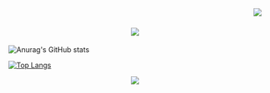 <img align="right" src="https://visitor-badge.laobi.icu/badge?page_id=lightrain-a.lightrain-a" />
<h1 align="center">
    <img src="https://readme-typing-svg.herokuapp.com/?font=Righteous&size=35&center=true&vCenter=true&width=500&height=70&duration=4000&lines=Hi+There!+👋+I'm+Hanoi;" />
</h1>


![Anurag's GitHub stats](https://github-readme-stats.vercel.app/api?username=Hanpiyd&show_icons=true&theme=radical)

[![Top Langs](https://github-readme-stats.vercel.app/api/top-langs/?username=Hanpiyd&layout=compact)](https://github.com/anuraghazra/github-readme-stats)

<div align="center"> <img src="https://stats.justsong.cn/api/csdn?id=weixin_50915462"> </div>






<!--
**Hanpiyd/Hanpiyd** is a ✨ _special_ ✨ repository because its `README.md` (this file) appears on your GitHub profile.

Here are some ideas to get you started:


- 🔭 I’m currently working on ...
- 🌱 I’m currently learning ...
- 👯 I’m looking to collaborate on ...
- 🤔 I’m looking for help with ...
- 💬 Ask me about ...
- 📫 How to reach me: ...
- 😄 Pronouns: ...
- ⚡ Fun fact: ...
-->
